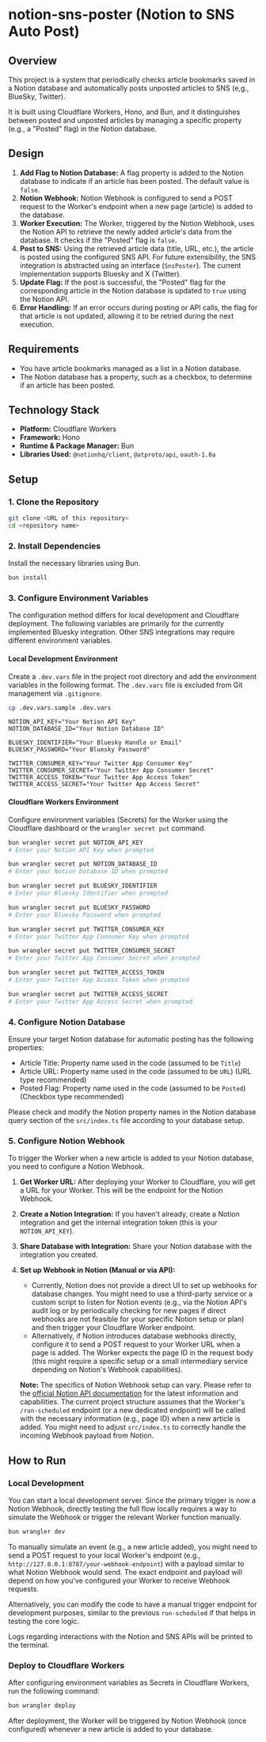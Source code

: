 # notion-sns-poster (Notion to SNS Auto Post)

## Overview

This project is a system that periodically checks article bookmarks saved in a Notion database and automatically posts unposted articles to SNS (e,g., BlueSky, Twitter).

It is built using Cloudflare Workers, Hono, and Bun, and it distinguishes between posted and unposted articles by managing a specific property (e.g., a "Posted" flag) in the Notion database.

## Design

1.  **Add Flag to Notion Database:** A flag property is added to the Notion database to indicate if an article has been posted. The default value is `false`.
2.  **Notion Webhook:** Notion Webhook is configured to send a POST request to the Worker's endpoint when a new page (article) is added to the database.
3.  **Worker Execution:** The Worker, triggered by the Notion Webhook, uses the Notion API to retrieve the newly added article's data from the database. It checks if the "Posted" flag is `false`.
4.  **Post to SNS:** Using the retrieved article data (title, URL, etc.), the article is posted using the configured SNS API. For future extensibility, the SNS integration is abstracted using an interface (`SnsPoster`). The current implementation supports Bluesky and X (Twitter).
5.  **Update Flag:** If the post is successful, the "Posted" flag for the corresponding article in the Notion database is updated to `true` using the Notion API.
6.  **Error Handling:** If an error occurs during posting or API calls, the flag for that article is not updated, allowing it to be retried during the next execution.

## Requirements

- You have article bookmarks managed as a list in a Notion database.
- The Notion database has a property, such as a checkbox, to determine if an article has been posted.

## Technology Stack

- **Platform:** Cloudflare Workers
- **Framework:** Hono
- **Runtime & Package Manager:** Bun
- **Libraries Used:** `@notionhq/client`, `@atproto/api`, `oauth-1.0a`

## Setup

### 1. Clone the Repository

```bash
git clone <URL of this repository>
cd <repository name>
```

### 2. Install Dependencies

Install the necessary libraries using Bun.

```bash
bun install
```

### 3. Configure Environment Variables

The configuration method differs for local development and Cloudflare deployment. The following variables are primarily for the currently implemented Bluesky integration. Other SNS integrations may require different environment variables.

#### Local Development Environment

Create a `.dev.vars` file in the project root directory and add the environment variables in the following format. The `.dev.vars` file is excluded from Git management via `.gitignore`.

```bash
cp .dev.vars.sample .dev.vars
```

```.dev.vars
NOTION_API_KEY="Your Notion API Key"
NOTION_DATABASE_ID="Your Notion Database ID"

BLUESKY_IDENTIFIER="Your Bluesky Handle or Email"
BLUESKY_PASSWORD="Your Bluesky Password"

TWITTER_CONSUMER_KEY="Your Twitter App Consumer Key"
TWITTER_CONSUMER_SECRET="Your Twitter App Consumer Secret"
TWITTER_ACCESS_TOKEN="Your Twitter App Access Token"
TWITTER_ACCESS_SECRET="Your Twitter App Access Secret"
```

#### Cloudflare Workers Environment

Configure environment variables (Secrets) for the Worker using the Cloudflare dashboard or the `wrangler secret put` command.

```bash
bun wrangler secret put NOTION_API_KEY
# Enter your Notion API Key when prompted

bun wrangler secret put NOTION_DATABASE_ID
# Enter your Notion Database ID when prompted

bun wrangler secret put BLUESKY_IDENTIFIER
# Enter your Bluesky Identifier when prompted

bun wrangler secret put BLUESKY_PASSWORD
# Enter your Bluesky Password when prompted

bun wrangler secret put TWITTER_CONSUMER_KEY
# Enter your Twitter App Consumer Key when prompted

bun wrangler secret put TWITTER_CONSUMER_SECRET
# Enter your Twitter App Consumer Secret when prompted

bun wrangler secret put TWITTER_ACCESS_TOKEN
# Enter your Twitter App Access Token when prompted

bun wrangler secret put TWITTER_ACCESS_SECRET
# Enter your Twitter App Access Secret when prompted
```

### 4. Configure Notion Database

Ensure your target Notion database for automatic posting has the following properties:

- Article Title: Property name used in the code (assumed to be `Title`)
- Article URL: Property name used in the code (assumed to be `URL`) (URL type recommended)
- Posted Flag: Property name used in the code (assumed to be `Posted`) (Checkbox type recommended)

Please check and modify the Notion property names in the Notion database query section of the `src/index.ts` file according to your database setup.

### 5. Configure Notion Webhook 

To trigger the Worker when a new article is added to your Notion database, you need to configure a Notion Webhook.

1.  **Get Worker URL:** After deploying your Worker to Cloudflare, you will get a URL for your Worker. This will be the endpoint for the Notion Webhook.
2.  **Create a Notion Integration:** If you haven't already, create a Notion integration and get the internal integration token (this is your `NOTION_API_KEY`).
3.  **Share Database with Integration:** Share your Notion database with the integration you created.
4.  **Set up Webhook in Notion (Manual or via API):**
    *   Currently, Notion does not provide a direct UI to set up webhooks for database changes. You might need to use a third-party service or a custom script to listen for Notion events (e.g., via the Notion API's audit log or by periodically checking for new pages if direct webhooks are not feasible for your specific Notion setup or plan) and then trigger your Cloudflare Worker endpoint.
    *   Alternatively, if Notion introduces database webhooks directly, configure it to send a POST request to your Worker URL when a page is added. The Worker expects the page ID in the request body (this might require a specific setup or a small intermediary service depending on Notion's Webhook capabilities).

    **Note:** The specifics of Notion Webhook setup can vary. Please refer to the [official Notion API documentation](https://developers.notion.com/docs/webhooks) for the latest information and capabilities. The current project structure assumes that the Worker's `/run-scheduled` endpoint (or a new dedicated endpoint) will be called with the necessary information (e.g., page ID) when a new article is added. You might need to adjust `src/index.ts` to correctly handle the incoming Webhook payload from Notion.

## How to Run

### Local Development

You can start a local development server. Since the primary trigger is now a Notion Webhook, directly testing the full flow locally requires a way to simulate the Webhook or trigger the relevant Worker function manually.

```bash
bun wrangler dev
```

To manually simulate an event (e.g., a new article added), you might need to send a POST request to your local Worker's endpoint (e.g., `http://127.0.0.1:8787/your-webhook-endpoint`) with a payload similar to what Notion Webhook would send. The exact endpoint and payload will depend on how you've configured your Worker to receive Webhook requests.

Alternatively, you can modify the code to have a manual trigger endpoint for development purposes, similar to the previous `run-scheduled` if that helps in testing the core logic.

Logs regarding interactions with the Notion and SNS APIs will be printed to the terminal.

### Deploy to Cloudflare Workers

After configuring environment variables as Secrets in Cloudflare Workers, run the following command:

```bash
bun wrangler deploy
```

After deployment, the Worker will be triggered by Notion Webhook (once configured) whenever a new article is added to your database.
